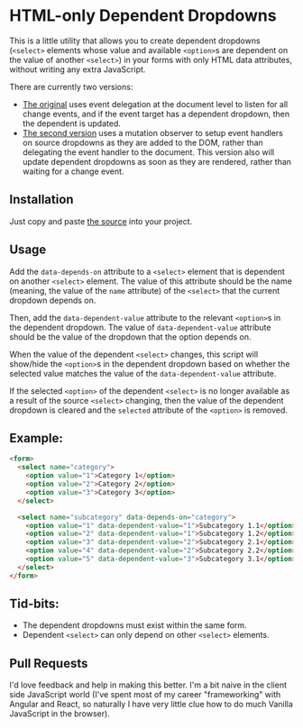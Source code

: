# HTML-only Dependent Dropdowns

This is a little utility that allows you to create dependent dropdowns (`<select>` elements whose value and available `<option>`s are dependent on the value of another `<select>`) in your forms with only HTML data attributes, without writing any extra JavaScript.

There are currently two versions:
- [The original](https://raw.githubusercontent.com/codyclay88/dependent-dropdowns/refs/heads/main/src/dependent-dropdowns.js) uses event delegation at the document level to listen for all change events, and if the event target 
has a dependent dropdown, then the dependent is updated.
- [The second version](https://raw.githubusercontent.com/codyclay88/dependent-dropdowns/refs/heads/main/src/dependent-dropdowns-v2.js) uses a mutation observer to setup event handlers on source dropdowns as they are added to the DOM,
rather than delegating the event handler to the document. This version also will update dependent dropdowns as soon as they are rendered, rather than waiting for a change event.

## Installation
Just copy and paste [the source](https://raw.githubusercontent.com/codyclay88/dependent-dropdowns/refs/heads/main/src/dependent-dropdowns-v2.js) into your project. 

## Usage
Add the `data-depends-on` attribute to a `<select>` element that is dependent on another `<select>` element.
The value of this attribute should be the name (meaning, the value of the `name` attribute) of the `<select>` that the current dropdown depends on.

Then, add the `data-dependent-value` attribute to the relevant `<option>`s in the dependent dropdown.
The value of `data-dependent-value` attribute should be the value of the dropdown that the option depends on.

When the value of the dependent `<select>` changes, 
this script will show/hide the `<option>`s in the dependent dropdown based on whether the 
selected value matches the value of the `data-dependent-value` attribute.

If the selected `<option>` of the dependent `<select>` is no longer available as a result of the source `<select>` changing, then the value of the dependent dropdown is cleared and the `selected` attribute of the `<option>` is removed. 

## Example:
```html
<form>
  <select name="category">
    <option value="1">Category 1</option>
    <option value="2">Category 2</option>
    <option value="3">Category 3</option>
  </select>

  <select name="subcategory" data-depends-on="category">
    <option value="1" data-dependent-value="1">Subcategory 1.1</option>
    <option value="2" data-dependent-value="1">Subcategory 1.2</option>
    <option value="3" data-dependent-value="2">Subcategory 2.1</option>
    <option value="4" data-dependent-value="2">Subcategory 2.2</option>
    <option value="5" data-dependent-value="3">Subcategory 3.1</option>
  </select>
</form>
```

## Tid-bits:
- The dependent dropdowns must exist within the same form. 
- Dependent `<select>` can only depend on other `<select>` elements.

## Pull Requests
I'd love feedback and help in making this better. I'm a bit naive in the client side JavaScript world (I've spent most of my career "frameworking" with Angular and React, so naturally I have very little clue how to do much Vanilla JavaScript in the browser). 
